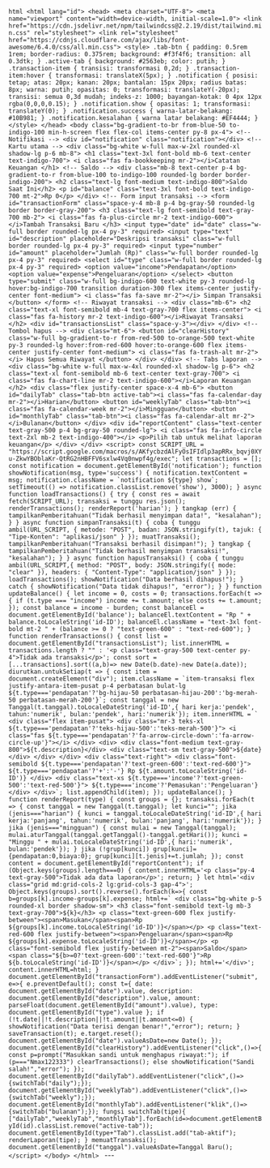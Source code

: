 ```html <html lang="id"> <head> <meta charset="UTF-8"> <meta name="viewport" content="width=device-width, initial-scale=1.0"> <link href="https://cdn.jsdelivr.net/npm/tailwindcss@2.2.19/dist/tailwind.min.css" rel="stylesheet"> <link rel="stylesheet" href="https://cdnjs.cloudflare.com/ajax/libs/font-awesome/6.4.0/css/all.min.css"> <style> .tab-btn { padding: 0.5rem 1rem; border-radius: 0.375rem; background: #f3f4f6; transition: all 0.3dtk; } .active-tab { background: #2563eb; color: putih; } .transaction-item { transisi: transformasi 0,2d; } .transaction-item:hover { transformasi: translateX(5px); } .notification { posisi: tetap; atas: 20px; kanan: 20px; bantalan: 15px 20px; radius batas: 8px; warna: putih; opasitas: 0; transformasi: translateY(-20px); transisi: semua 0,3d mudah; indeks-z: 1000; bayangan-kotak: 0 4px 12px rgba(0,0,0,0.15); } .notification.show { opasitas: 1; transformasi: translateY(0); } .notification.success { warna-latar-belakang: #10B981; } .notification.kesalahan { warna latar belakang: #EF4444; } </style> </head> <body class="bg-gradient-to-br from-blue-50 to-indigo-100 min-h-screen flex flex-col items-center py-8 px-4"> <!-- Notifikasi --> <div id="notification" class="notification"></div> <!-- Kartu utama --> <div class="bg-white w-full max-w-2xl rounded-xl shadow-lg p-6 mb-8"> <h1 class="text-3xl font-bold mb-6 text-center text-indigo-700"> <i class="fas fa-bookkeeping mr-2"></i>Catatan Keuangan </h1> <!-- Saldo --> <div class="mb-8 text-center p-4 bg-gradient-to-r from-blue-100 to-indigo-100 rounded-lg border border-indigo-200"> <h2 class="text-lg font-medium text-indigo-800">Saldo Saat Ini</h2> <p id="balance" class="text-3xl font-bold text-indigo-700 mt-2">Rp 0</p> </div> <!-- Form input transaksi --> <form id="transactionForm" class="space-y-4 mb-8 p-4 bg-gray-50 rounded-lg border border-gray-200"> <h3 class="text-lg font-semibold text-gray-700 mb-2"> <i class="fas fa-plus-circle mr-2 text-indigo-600"></i>Tambah Transaksi Baru </h3> <input type="date" id="date" class="w-full border rounded-lg px-4 py-3" required> <input type="text" id="description" placeholder="Deskripsi transaksi" class="w-full border rounded-lg px-4 py-3" required> <input type="number" id="amount" placeholder="Jumlah (Rp)" class="w-full border rounded-lg px-4 py-3" required> <select id="type" class="w-full border rounded-lg px-4 py-3" required> <option value="income">Pendapatan</option> <option value="expense">Pengeluaran</option> </select> <button type="submit" class="w-full bg-indigo-600 text-white py-3 rounded-lg hover:bg-indigo-700 transition duration-300 flex items-center justify-center font-medium"> <i class="fas fa-save mr-2"></i> Simpan Transaksi </button> </form> <!-- Riwayat transaksi --> <div class="mb-6"> <h2 class="text-xl font-semibold mb-4 text-gray-700 flex items-center"> <i class="fas fa-history mr-2 text-indigo-600"></i>Riwayat Transaksi </h2> <div id="transactionsList" class="space-y-3"></div> </div> <!-- Tombol hapus --> <div class="mt-6"> <button id="clearHistory" class="w-full bg-gradient-to-r from-red-500 to-orange-500 text-white py-3 rounded-lg hover:from-red-600 hover:to-orange-600 flex items-center justify-center font-medium"> <i class="fas fa-trash-alt mr-2"></i> Hapus Semua Riwayat </button> </div> </div> <!-- Tabs laporan --> <div class="bg-white w-full max-w-4xl rounded-xl shadow-lg p-6"> <h2 class="text-xl font-semibold mb-6 text-center text-gray-700"> <i class="fas fa-chart-line mr-2 text-indigo-600"></i>Laporan Keuangan </h2> <div class="flex justify-center space-x-4 mb-6"> <button id="dailyTab" class="tab-btn active-tab"><i class="fas fa-calendar-day mr-2"></i>Harian</button> <button id="weeklyTab" class="tab-btn"><i class="fas fa-calendar-week mr-2"></i>Mingguan</button> <button id="monthlyTab" class="tab-btn"><i class="fas fa-calendar-alt mr-2"></i>Bulanan</button> </div> <div id="reportContent" class="text-center text-gray-500 p-4 bg-gray-50 rounded-lg"> <i class="fas fa-info-circle text-2xl mb-2 text-indigo-400"></i> <p>Pilih tab untuk melihat laporan keuangan</p> </div> </div> <script> const SCRIPT_URL = "https://script.google.com/macros/s/AKfycbzdAlFyOsIFIdlp3apRRx_bqvj0XYu-ZkwYBOblaKr-QtRG2nHBFFV6sxlw4Vq0nwpf4g/exec"; let transactions = []; const notification = document.getElementById('notification'); function showNotification(msg, type='success') { notification.textContent = msg; notification.className = `notification ${type} show`; setTimeout(() => notification.classList.remove('show'), 3000); } async function loadTransactions() { try { const res = await fetch(SCRIPT_URL); transaksi = tunggu res.json(); renderTransactions(); renderReport('harian'); } tangkap (err) { tampilkanPemberitahuan("Tidak berhasil menyimpan data!", "kesalahan"); } } async function simpanTransaksi(t) { coba { tunggu ambil(URL_SCRIPT, { metode: "POST", badan: JSON.stringify(t), tajuk: { "Tipe-Konten": "aplikasi/json" } }); muatTransaksi(); tampilkanPemberitahuan("Transaksi berhasil disimpan!"); } tangkap { tampilkanPemberitahuan("Tidak berhasil menyimpan transaksi!", "kesalahan"); } } async function hapusTransaksi() { coba { tunggu ambil(URL_SCRIPT,{ method: "POST", body: JSON.stringify({ mode: "clear" }), headers: { "Content-Type": "application/json" } }); loadTransactions(); showNotification("Data berhasil dihapus!"); } catch { showNotification("Data tidak dihapus!", "error"); } } function updateBalance() { let income = 0, costs = 0; transactions.forEach(t => { if (t.type === "income") income += t.amount; else costs += t.amount; }); const balance = income - burden; const balanceEl = document.getElementById('balance'); balanceEl.textContent = "Rp " + balance.toLocaleString('id-ID'); balanceEl.className = "text-3xl font-bold mt-2 " + (balance >= 0 ? "text-green-600" : "text-red-600"); } function renderTransactions() { const list = document.getElementById("transactionsList"); list.innerHTML = transactions.length ? "" : '<p class="text-gray-500 text-center py-4">Tidak ada transaksi</p>'; const sort = [...transactions].sort((a,b)=> new Date(b.date)-new Date(a.date)); diurutkan.untukSetiap(t => { const item = document.createElement("div"); item.className = `item-transaksi flex justify-antara-item-pusat p-4 perbatasan bulat-lg ${t.type==='pendapatan'?'bg-hijau-50 perbatasan-hijau-200':'bg-merah-50 perbatasan-merah-200'}`; const tanggal = new Tanggal(t.tanggal).toLocaleDateString('id-ID',{ hari kerja:'pendek', tahun:'numerik', bulan:'pendek', hari:'numerik'}); item.innerHTML = ` <div class="flex item-pusat"> <div class="mr-3 teks-xl ${t.type==='pendapatan'?'teks-hijau-500':'teks-merah-500'}"> <i class="fas ${t.type==='pendapatan'?'fa-arrow-circle-down':'fa-arrow-circle-up'}"></i> </div> <div> <div class="font-medium text-gray-800">${t.description}</div> <div class="text-sm text-gray-500">${date}</div> </div> </div> <div class="text-right"> <div class="font-semibold ${t.type==='pendapatan'?'text-green-600':'text-red-600'}"> ${t.type==='pendapatan'?'+':'-'} Rp ${t.amount.toLocaleString('id-ID')} </div> <div class="text-xs ${t.type==='income'?'text-green-500':'text-red-500'}"> ${t.type==='income'?'Pemasukan':'Pengeluaran'} </div> </div>`; list.appendChild(item); }); updateBalance(); } function renderReport(type) { const groups = {}; transaksi.forEach(t => { const tanggal = new Tanggal(t.tanggal); let kunci=""; jika (jenis==="harian") { kunci = tanggal.toLocaleDateString('id-ID',{ hari kerja:'panjang', tahun:'numerik', bulan:'panjang', hari:'numerik'}); } jika (jenis==="mingguan") { const mulai = new Tanggal(tanggal); mulai.aturTanggal(tanggal.getTanggal()-tanggal.getHari()); kunci = "Minggu " + mulai.toLocaleDateString('id-ID',{ hari:'numerik', bulan:'pendek'}); } jika (!grup[kunci]) grup[kunci]={pendapatan:0,biaya:0}; grup[kunci][t.jenis]+=t.jumlah; }); const content = document.getElementById("reportContent"); if (Object.keys(groups).length===0) { content.innerHTML='<p class="py-4 text-gray-500">Tidak ada data laporan</p>'; return; } let html='<div class="grid md:grid-cols-2 lg:grid-cols-3 gap-4">'; Object.keys(groups).sort().reverse().forEach(k=>{ const b=groups[k].income-groups[k].expense; html+=` <div class="bg-white p-5 rounded-xl border shadow-sm"> <h3 class="font-semibold text-lg mb-3 text-gray-700">${k}</h3> <p class="text-green-600 flex justify-between"><span>Masukan</span><span>Rp ${groups[k].income.toLocaleString('id-ID')}</span></p> <p class="text-red-600 flex justify-between"><span>Pengeluaran</span><span>Rp ${groups[k].expense.toLocaleString('id-ID')}</span></p> <p class="font-semibold flex justify-between mt-2"><span>Saldo</span><span class="${b>=0?'text-green-600':'text-red-600'}">Rp ${b.toLocaleString('id-ID')}</span></p> </div>`; }); html+='</div>'; content.innerHTML=html; } document.getElementById("transactionForm").addEventListener("submit", e=>{ e.preventDefault(); const t={ date: document.getElementById("date").value, description: document.getElementById("description").value, amount: parseFloat(document.getElementById("amount").value), type: document.getElementById("type").value }; if (!t.date||!t.description||!t.amount||t.amount<=0) { showNotification("Data terisi dengan benar!","error"); return; } saveTransaction(t); e.target.reset(); document.getElementById("date").valueAsDate=new Date(); }); document.getElementById("clearHistory").addEventListener("click",()=>{ const p=prompt("Masukkan sandi untuk menghapus riwayat:"); if (p==="Nmax122333") clearTransactions(); else showNotification("Sandi salah!","error"); }); document.getElementById("dailyTab").addEventListener("click",()=>{switchTab("daily");}); document.getElementById("weeklyTab").addEventListener("click",()=>{switchTab("weekly");}); document.getElementById("monthlyTab").addEventListener("klik",()=>{switchTab("bulanan");}); fungsi switchTab(tipe){ ["dailyTab","weeklyTab","monthlyTab"].forEach(id=>document.getElementById(id).classList.remove("active-tab")); document.getElementById(type+"Tab").classList.add("tab-aktif"); renderLaporan(tipe); } memuatTransaksi(); document.getElementById("tanggal").valueAsDate=Tanggal Baru(); </script> </body> </html> ``` ---
